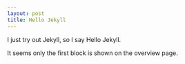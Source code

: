 ```yaml
---
layout: post
title: Hello Jekyll
---
```


I just try out Jekyll, so I say Hello Jekyll.

It seems only the first block is shown on the overview page.
